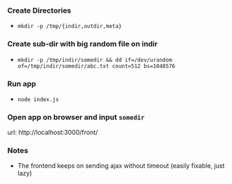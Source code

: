 ### Create Directories

- `mkdir -p /tmp/{indir,outdir,meta}`

### Create sub-dir with big random file on indir

- `mkdir -p /tmp/indir/somedir && dd if=/dev/urandom of=/tmp/indir/somedir/abc.txt count=512 bs=1048576`

### Run app

- `node index.js`

### Open app on browser and input `somedir`

url: http://localhost:3000/front/

### Notes

- The frontend keeps on sending ajax without timeout (easily fixable, just lazy)
